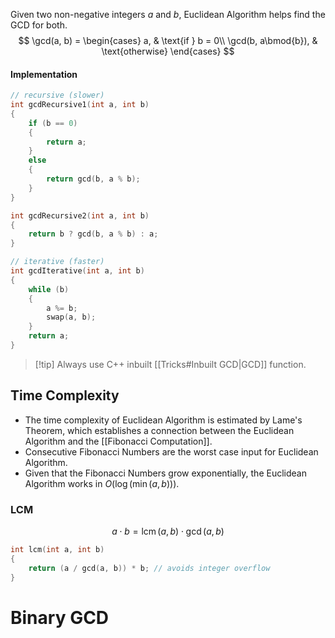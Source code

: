 Given two non-negative integers $a$ and $b$, Euclidean Algorithm helps find the GCD for both.
$$
\gcd(a, b) =
\begin{cases}
a, & \text{if } b = 0\\
\gcd(b, a\bmod{b}), & \text{otherwise}
\end{cases}
$$
#### Implementation
```cpp
// recursive (slower)
int gcdRecursive1(int a, int b)
{
	if (b == 0)
	{
		return a;
	}
	else
	{
		return gcd(b, a % b);
	}
}

int gcdRecursive2(int a, int b)
{
	return b ? gcd(b, a % b) : a;
}

// iterative (faster)
int gcdIterative(int a, int b)
{
	while (b)
	{
		a %= b;
		swap(a, b);
	}
	return a;
}
```

> [!tip] Always use C++ inbuilt [[Tricks#Inbuilt GCD|GCD]] function.
## Time Complexity
- The time complexity of Euclidean Algorithm is estimated by Lame's Theorem, which establishes a connection between the Euclidean Algorithm and the [[Fibonacci Computation]].
- Consecutive Fibonacci Numbers are the worst case input for Euclidean Algorithm.
- Given that the Fibonacci Numbers grow exponentially, the Euclidean Algorithm works in $O\Big(\log\big(\min(a, b)\big)\Big)$.
### LCM
$$
\DeclareMathOperator{\lcm}{lcm}
a\cdot b = \lcm(a,b)\cdot\gcd(a,b)
$$
```cpp
int lcm(int a, int b)
{
	return (a / gcd(a, b)) * b; // avoids integer overflow
}
```
# Binary GCD
